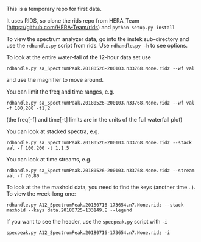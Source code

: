 This is a temporary repo for first data.

It uses RIDS, so clone the rids repo from HERA_Team (https://github.com/HERA-Team/rids) and `python setup.py install`

To view the spectrum analyzer data, go into the instek sub-directory and use the `rdhandle.py` script from rids.  Use `rdhandle.py -h` to see options.

To look at the entire water-fall of the 12-hour data set use

```rdhandle.py sa_SpectrumPeak.20180526-200103.n33768.None.ridz --wf val```

and use the magnifier to move around.

You can limit the freq and time ranges, e.g.

```rdhandle.py sa_SpectrumPeak.20180526-200103.n33768.None.ridz --wf val -f 100,200 -t1,2```

(the freq[-f] and time[-t] limits are in the units of the full waterfall plot)

You can look at stacked spectra, e.g.

```rdhandle.py sa_SpectrumPeak.20180526-200103.n33768.None.ridz --stack val -f 100,200 -t 1,1.5```

You can look at time streams, e.g.

```rdhandle.py sa_SpectrumPeak.20180526-200103.n33768.None.ridz --stream val -f 70,80```

To look at the the maxhold data, you need to find the keys (another time...).  To view the week-long one:

```rdhandle.py A12_SpectrumPeak.20180716-173654.n7.None.ridz --stack maxhold --keys data.20180725-133149.E --legend```

If you want to see the header, use the `specpeak.py` script with `-i`

```specpeak.py A12_SpectrumPeak.20180716-173654.n7.None.ridz -i```
